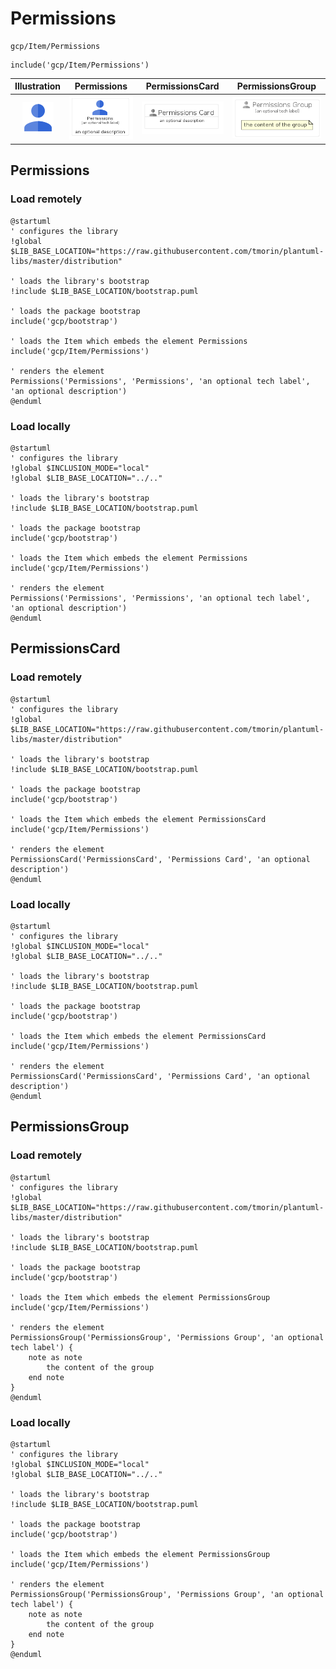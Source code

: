# Permissions


```text
gcp/Item/Permissions
```

```text
include('gcp/Item/Permissions')
```



| Illustration | Permissions | PermissionsCard | PermissionsGroup |
| :---: | :---: | :---: | :---: |
| ![illustration for Illustration](../../gcp/Item/Permissions.png) | ![illustration for Permissions](../../gcp/Item/Permissions.Local.png) | ![illustration for PermissionsCard](../../gcp/Item/PermissionsCard.Local.png) | ![illustration for PermissionsGroup](../../gcp/Item/PermissionsGroup.Local.png) |




## Permissions

### Load remotely
```plantuml
@startuml
' configures the library
!global $LIB_BASE_LOCATION="https://raw.githubusercontent.com/tmorin/plantuml-libs/master/distribution"

' loads the library's bootstrap
!include $LIB_BASE_LOCATION/bootstrap.puml

' loads the package bootstrap
include('gcp/bootstrap')

' loads the Item which embeds the element Permissions
include('gcp/Item/Permissions')

' renders the element
Permissions('Permissions', 'Permissions', 'an optional tech label', 'an optional description')
@enduml
```

### Load locally
```plantuml
@startuml
' configures the library
!global $INCLUSION_MODE="local"
!global $LIB_BASE_LOCATION="../.."

' loads the library's bootstrap
!include $LIB_BASE_LOCATION/bootstrap.puml

' loads the package bootstrap
include('gcp/bootstrap')

' loads the Item which embeds the element Permissions
include('gcp/Item/Permissions')

' renders the element
Permissions('Permissions', 'Permissions', 'an optional tech label', 'an optional description')
@enduml
```

## PermissionsCard

### Load remotely
```plantuml
@startuml
' configures the library
!global $LIB_BASE_LOCATION="https://raw.githubusercontent.com/tmorin/plantuml-libs/master/distribution"

' loads the library's bootstrap
!include $LIB_BASE_LOCATION/bootstrap.puml

' loads the package bootstrap
include('gcp/bootstrap')

' loads the Item which embeds the element PermissionsCard
include('gcp/Item/Permissions')

' renders the element
PermissionsCard('PermissionsCard', 'Permissions Card', 'an optional description')
@enduml
```

### Load locally
```plantuml
@startuml
' configures the library
!global $INCLUSION_MODE="local"
!global $LIB_BASE_LOCATION="../.."

' loads the library's bootstrap
!include $LIB_BASE_LOCATION/bootstrap.puml

' loads the package bootstrap
include('gcp/bootstrap')

' loads the Item which embeds the element PermissionsCard
include('gcp/Item/Permissions')

' renders the element
PermissionsCard('PermissionsCard', 'Permissions Card', 'an optional description')
@enduml
```

## PermissionsGroup

### Load remotely
```plantuml
@startuml
' configures the library
!global $LIB_BASE_LOCATION="https://raw.githubusercontent.com/tmorin/plantuml-libs/master/distribution"

' loads the library's bootstrap
!include $LIB_BASE_LOCATION/bootstrap.puml

' loads the package bootstrap
include('gcp/bootstrap')

' loads the Item which embeds the element PermissionsGroup
include('gcp/Item/Permissions')

' renders the element
PermissionsGroup('PermissionsGroup', 'Permissions Group', 'an optional tech label') {
    note as note
        the content of the group
    end note
}
@enduml
```

### Load locally
```plantuml
@startuml
' configures the library
!global $INCLUSION_MODE="local"
!global $LIB_BASE_LOCATION="../.."

' loads the library's bootstrap
!include $LIB_BASE_LOCATION/bootstrap.puml

' loads the package bootstrap
include('gcp/bootstrap')

' loads the Item which embeds the element PermissionsGroup
include('gcp/Item/Permissions')

' renders the element
PermissionsGroup('PermissionsGroup', 'Permissions Group', 'an optional tech label') {
    note as note
        the content of the group
    end note
}
@enduml
```

